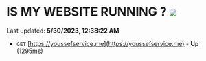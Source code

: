 # IS MY WEBSITE RUNNING ? [![](https://img.shields.io/static/v1?label=Sponsor&message=%E2%9D%A4&logo=GitHub&color=%23fe8e86)](https://github.com/sponsors/<username>)

Last updated: **5/30/2023, 12:38:22 AM**

- `GET` [https://youssefservice.me](https://youssefservice.me) - **Up** (1295ms)
